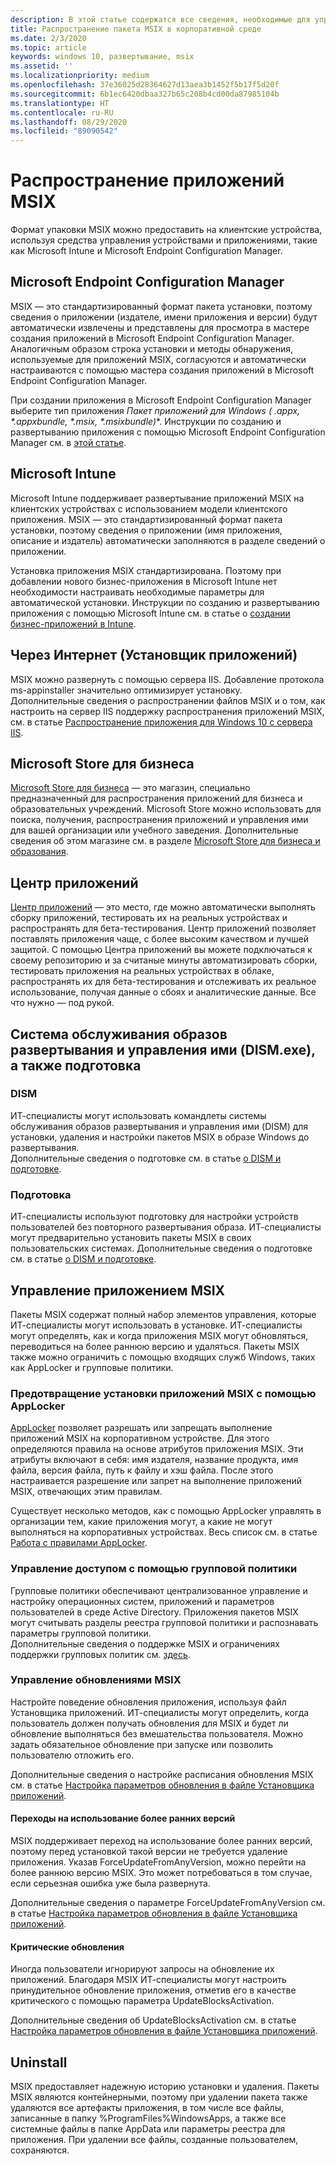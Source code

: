 ```yaml
---
description: В этой статье содержатся все сведения, необходимые для управления развертыванием приложений MSIX в корпоративной среде.  Эта статья предназначена для ИТ-специалистов предприятий.
title: Распространение пакета MSIX в корпоративной среде
ms.date: 2/3/2020
ms.topic: article
keywords: windows 10, развертывание, msix
ms.assetid: ''
ms.localizationpriority: medium
ms.openlocfilehash: 37e36025d28364627d13aea3b1452f5b17f5d20f
ms.sourcegitcommit: 6b1ec6420dbaa327b65c208b4cd00da87985104b
ms.translationtype: HT
ms.contentlocale: ru-RU
ms.lasthandoff: 08/29/2020
ms.locfileid: "89090542"
---
```

#   <a name="msix-app-distribution"></a>Распространение приложений MSIX
Формат упаковки MSIX можно предоставить на клиентские устройства, используя средства управления устройствами и приложениями, такие как Microsoft Intune и Microsoft Endpoint Configuration Manager. 

##  <a name="microsoft-endpoint-configuration-manager"></a>Microsoft Endpoint Configuration Manager 

MSIX — это стандартизированный формат пакета установки, поэтому сведения о приложении (издателе, имени приложения и версии) будут автоматически извлечены и представлены для просмотра в мастере создания приложений в Microsoft Endpoint Configuration Manager. Аналогичным образом строка установки и методы обнаружения, используемые для приложений MSIX, согласуются и автоматически настраиваются с помощью мастера создания приложений в Microsoft Endpoint Configuration Manager.

При создании приложения в Microsoft Endpoint Configuration Manager выберите тип приложения **Пакет приложений для Windows (* .appx, *.appxbundle, *.msix, *.msixbundle)**. Инструкции по созданию и развертыванию приложения с помощью Microsoft Endpoint Configuration Manager см. в [этой статье](/configmgr/apps/get-started/create-and-deploy-an-application).

## <a name="microsoft-intune"></a>Microsoft Intune

Microsoft Intune поддерживает развертывание приложений MSIX на клиентских устройствах с использованием модели клиентского приложения. MSIX — это стандартизированный формат пакета установки, поэтому сведения о приложении (имя приложения, описание и издатель) автоматически заполняются в разделе сведений о приложении.

Установка приложения MSIX стандартизирована. Поэтому при добавлении нового бизнес-приложения в Microsoft Intune нет необходимости настраивать необходимые параметры для автоматической установки. Инструкции по созданию и развертыванию приложения с помощью Microsoft Intune см. в статье о [создании бизнес-приложений в Intune](/mem/intune/apps/lob-apps-windows).

## <a name="web-app-installer"></a>Через Интернет (Установщик приложений)

MSIX можно развернуть с помощью сервера IIS.  Добавление протокола ms-appinstaller значительно оптимизирует установку.  
Дополнительные сведения о распространении файлов MSIX и о том, как настроить на сервер IIS поддержку распространения приложений MSIX, см. в статье [Распространение приложения для Windows 10 с сервера IIS](../app-installer/web-install-iis.md).

## <a name="microsoft-store-for-business"></a>Microsoft Store для бизнеса

[Microsoft Store для бизнеса](https://businessstore.microsoft.com/store) — это магазин, специально предназначенный для распространения приложений для бизнеса и образовательных учреждений. Microsoft Store можно использовать для поиска, получения, распространения приложений и управления ими для вашей организации или учебного заведения.  Дополнительные сведения об этом магазине см. в разделе [Microsoft Store для бизнеса и образования](/microsoft-store/).

## <a name="app-center"></a>Центр приложений

[Центр приложений](https://appcenter.ms/) — это место, где можно автоматически выполнять сборку приложений, тестировать их на реальных устройствах и распространять для бета-тестирования.  Центр приложений позволяет поставлять приложения чаще, с более высоким качеством и лучшей защитой.  С помощью Центра приложений вы можете подключаться к своему репозиторию и за считаные минуты автоматизировать сборки, тестировать приложения на реальных устройствах в облаке, распространять их для бета-тестирования и отслеживать их реальное использование, получая данные о сбоях и аналитические данные. Все что нужно — под рукой.

## <a name="deployment-image-servicing-and-management-dismexe-and-provisioning"></a>Система обслуживания образов развертывания и управления ими (DISM.exe), а также подготовка

### <a name="dism"></a>DISM
ИТ-специалисты могут использовать командлеты системы обслуживания образов развертывания и управления ими (DISM) для установки, удаления и настройки пакетов MSIX в образе Windows до развертывания.  
Дополнительные сведения о подготовке см. в статье [о DISM и подготовке](deploy-preinstalled-apps.md).

### <a name="provisioning"></a>Подготовка
ИТ-специалисты используют подготовку для настройки устройств пользователей без повторного развертывания образа.  ИТ-специалисты могут предварительно установить пакеты MSIX в своих пользовательских системах.
Дополнительные сведения о подготовке см. в статье [о DISM и подготовке](deploy-preinstalled-apps.md).

## <a name="managing-your-msix-app"></a>Управление приложением MSIX

Пакеты MSIX содержат полный набор элементов управления, которые ИТ-специалисты могут использовать в установке.  ИТ-специалисты могут определять, как и когда приложения MSIX могут обновляться, переводиться на более раннюю версию и удаляться.  Пакеты MSIX также можно ограничить с помощью входящих служб Windows, таких как AppLocker и групповые политики. 

### <a name="prevent-msix-app-installs-through-applocker"></a>Предотвращение установки приложений MSIX с помощью AppLocker

[AppLocker](/windows/security/threat-protection/windows-defender-application-control/applocker/applocker-overview) позволяет разрешать или запрещать выполнение приложений MSIX на корпоративном устройстве. Для этого определяются правила на основе атрибутов приложения MSIX. Эти атрибуты включают в себя: имя издателя, название продукта, имя файла, версия файла, путь к файлу и хэш файла. После этого настраивается разрешение или запрет на выполнение приложений MSIX, отвечающих этим правилам.

Существует несколько методов, как с помощью AppLocker управлять в организации тем, какие приложения могут, а какие не могут выполняться на корпоративных устройствах. Весь список см. в статье [Работа с правилами AppLocker](/windows/security/threat-protection/windows-defender-application-control/applocker/working-with-applocker-rules).

### <a name="manage-access-through-group-policy"></a>Управление доступом с помощью групповой политики

Групповые политики обеспечивают централизованное управление и настройку операционных систем, приложений и параметров пользователей в среде Active Directory. Приложения пакетов MSIX могут считывать разделы реестра групповой политики и распознавать параметры групповой политики.  
Дополнительные сведения о поддержке MSIX и ограничениях поддержки групповых политик см. [здесь](https://review.docs.microsoft.com/windows/msix/group-policy-msix).

### <a name="manage-msix-updates"></a>Управление обновлениями MSIX

Настройте поведение обновления приложения, используя файл Установщика приложений.  ИТ-специалисты могут определить, когда пользователь должен получать обновления для MSIX и будет ли обновление выполняться без вмешательства пользователя.  Можно задать обязательное обновление при запуске или позволить пользователю отложить его.    

Дополнительные сведения о настройке расписания обновления MSIX см. в статье [Настройка параметров обновления в файле Установщика приложений](../app-installer/update-settings.md).

#### <a name="downgrades"></a>Переходы на использование более ранних версий

MSIX поддерживает переход на использование более ранних версий, поэтому перед установкой такой версии не требуется удаление приложения. Указав ForceUpdateFromAnyVersion, можно перейти на более раннюю версию MSIX. Это может потребоваться в том случае, если серьезная ошибка уже была развернута.  

Дополнительные сведения о параметре ForceUpdateFromAnyVersion см. в статье [Настройка параметров обновления в файле Установщика приложений](../app-installer/update-settings.md).

#### <a name="critical-updates"></a>Критические обновления

Иногда пользователи игнорируют запросы на обновление их приложений.  Благодаря MSIX ИТ-специалисты могут настроить принудительное обновление приложения, отметив его в качестве критического с помощью параметра UpdateBlocksActivation.

Дополнительные сведения об UpdateBlocksActivation см. в статье [Настройка параметров обновления в файле Установщика приложений](../app-installer/update-settings.md).

## <a name="uninstall"></a>Uninstall

MSIX предоставляет надежную историю установки и удаления.  Пакеты MSIX являются контейнерными, поэтому при удалении пакета также удаляются все артефакты приложения, в том числе все файлы, записанные в папку %ProgramFiles%WindowsApps, а также все системные файлы в папке AppData или параметры реестра для приложения.  При удалении все файлы, созданные пользователем, сохраняются.
